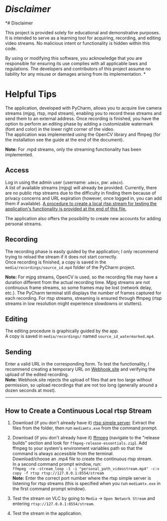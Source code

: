 
# *Disclaimer*

*# Disclaimer

This project is provided solely for educational and demonstrative purposes. It is intended to serve as a learning tool for acquiring, recording, and editing video streams. No malicious intent or functionality is hidden within this code.

By using or modifying this software, you acknowledge that you are responsible for ensuring its use complies with all applicable laws and regulations. The developers and contributors of this project assume no liability for any misuse or damages arising from its implementation.
*


# Helpful Tips

The application, developed with PyCharm, allows you to acquire live camera streams (mjpg, rtsp, mpd stream), enabling you to record these streams and send them to an external address. Once recording is finished, you have the option to perform an editing phase by adding a customizable watermark (font and color) in the lower right corner of the video.  
The application was implemented using the OpenCV library and ffmpeg (for the installation see the guide at the end of the document).

**Note:** For .mpd streams, only the streaming functionality has been implemented.

## Access

Log in using the admin user (username: `admin`, pw: `admin`).  
A list of available streams (mjpg) will already be provided. Currently, there are no public rtsp streams due to the difficulty in finding them because of privacy concerns and URL expiration (however, once logged in, you can add them if available). [<ins>A procedure to create a local rtsp stream for testing the application's functionality is provided at the end of this file.</ins>](#how-to-create-a-continuous-local-rtsp-stream)


The application also offers the possibility to create new accounts for adding personal streams.

## Recording

The recording phase is easily guided by the application; I only recommend trying to reload the stream if it does not start correctly.  
Once recording is finished, a copy is saved in the `media/recordings/source_id.mp4` folder of the PyCharm project.

**Note:** For mjpg streams, OpenCV is used, so the recording file may have a duration different from the actual recording time. Mjpg streams are not continuous frame streams, so some frames may be lost (network delay, etc.). The PyCharm terminal still displays the number of frames captured for each recording. For rtsp streams, streaming is ensured through ffmpeg (rtsp streams in low resolution might experience slowdowns or stutters).

## Editing

The editing procedure is graphically guided by the app.  
A copy is saved in `media/recordings/` named `source_id_watermarked.mp4`.

## Sending

Enter a valid URL in the corresponding form. To test the functionality, I recommend creating a temporary URL on [Webhook.site](https://webhook.site/) and verifying the upload of the edited recording.  
**Note:** Webhook.site rejects the upload of files that are too large without permission, so upload recordings that are not too long (generally around a dozen seconds at most).

---

## How to Create a Continuous Local rtsp Stream

1. Download (if you don't already have it) [rtsp simple server](https://sourceforge.net/projects/rtspsimpleserver.mirror/). Extract the files from the folder, then run `mediamtx.exe` from the command prompt.
     
2. Download (if you don't already have it) [ffmpeg](https://www.gyan.dev/ffmpeg/builds/) (navigate to the "release builds" section and look for `ffmpeg-release-essentials.zip`). Add ffmpeg to your system's environment variables path so that the command is always accessible from the terminal.  
   Download/choose an .mp4 file to create the continuous rtsp stream.  
   In a second command prompt window, run:  
   `ffmpeg -re -stream_loop -1 -i "personal_path_videostream.mp4" -c:v copy -f rtsp rtsp://127.0.0.1:8554/stream`  
   **Note:** Enter the correct port number where the rtsp simple server is listening for rtsp streams (this is specified when you run `mediamtx.exe` in the first command prompt window).
     
4. Test the stream on VLC by going to `Media` → `Open Network Stream` and entering `rtsp://127.0.0.1:8554/stream`.
    
5. Test the stream in the application.

